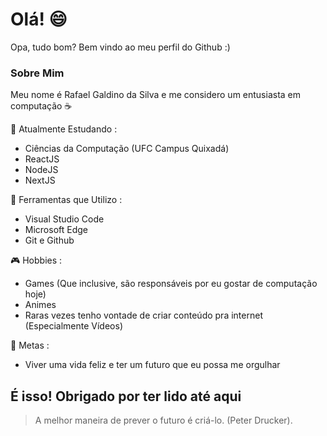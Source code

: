 # Olá! :smile:
Opa, tudo bom? Bem vindo ao meu perfil do Github :)

### Sobre Mim
Meu nome é Rafael Galdino da Silva e me considero um entusiasta em computação :coffee:

:blue_book: Atualmente Estudando :
- Ciências da Computação (UFC Campus Quixadá)
- ReactJS
- NodeJS
- NextJS

:wrench: Ferramentas que Utilizo :
- Visual Studio Code
- Microsoft Edge
- Git e Github

:video_game: Hobbies : 
- Games (Que inclusive, são responsáveis por eu gostar de computação hoje)
- Animes
- Raras vezes tenho vontade de criar conteúdo pra internet (Especialmente Vídeos)

:memo: Metas :
- Viver uma vida feliz e ter um futuro que eu possa me orgulhar

## É isso! Obrigado por ter lido até aqui
> A melhor maneira de prever o futuro é criá-lo. (Peter Drucker).
